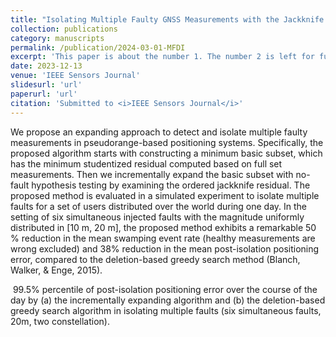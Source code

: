 ```yaml
---
title: "Isolating Multiple Faulty GNSS Measurements with the Jackknife Residual - An Incrementally Expanding Approach"
collection: publications
category: manuscripts
permalink: /publication/2024-03-01-MFDI
excerpt: 'This paper is about the number 1. The number 2 is left for future work.'
date: 2023-12-13
venue: 'IEEE Sensors Journal'
slidesurl: 'url'
paperurl: 'url'
citation: 'Submitted to <i>IEEE Sensors Journal</i>'
---
```


We propose an expanding approach to detect and isolate multiple faulty measurements in pseudorange-based positioning systems. Specifically, the proposed algorithm starts with constructing a minimum basic subset, which has the minimum studentized residual computed based on full set measurements. Then we incrementally expand the basic subset with no-fault hypothesis testing by examining the ordered jackknife residual. The proposed method is evaluated in a simulated experiment to isolate multiple faults for a set of users distributed over the world during one day. In the setting of six simultaneous injected faults with the magnitude uniformly distributed in [10 m, 20 m], the proposed method exhibits a remarkable 50 % reduction in the mean swamping event rate (healthy measurements are wrong excluded) and 38% reduction in the mean post-isolation positioning error, compared to the deletion-based greedy search method (Blanch, Walker, & Enge, 2015).

<span class="image fit"><img src="{{ 'assets/images/MFDI_compare.jpg' | relative_url }}" alt="" /></span>
99.5% percentile of post-isolation positioning error over the course of the day by (a) the incrementally expanding algorithm and (b) the deletion-based greedy search algorithm in isolating multiple faults (six simultaneous faults, 20m, two constellation).
